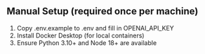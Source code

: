 ## Manual Setup (required once per machine)
1) Copy .env.example to .env and fill in OPENAI_API_KEY
2) Install Docker Desktop (for local containers)
3) Ensure Python 3.10+ and Node 18+ are available
